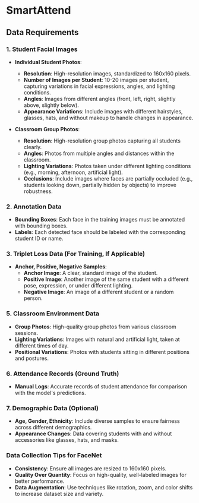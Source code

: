 # SmartAttend

## Data Requirements

### 1. Student Facial Images
- **Individual Student Photos**:
  - **Resolution**: High-resolution images, standardized to 160x160 pixels.
  - **Number of Images per Student**: 10-20 images per student, capturing variations in facial expressions, angles, and lighting conditions.
  - **Angles**: Images from different angles (front, left, right, slightly above, slightly below).
  - **Appearance Variations**: Include images with different hairstyles, glasses, hats, and without makeup to handle changes in appearance.

- **Classroom Group Photos**:
  - **Resolution**: High-resolution group photos capturing all students clearly.
  - **Angles**: Photos from multiple angles and distances within the classroom.
  - **Lighting Variations**: Photos taken under different lighting conditions (e.g., morning, afternoon, artificial light).
  - **Occlusions**: Include images where faces are partially occluded (e.g., students looking down, partially hidden by objects) to improve robustness.

### 2. Annotation Data
- **Bounding Boxes**: Each face in the training images must be annotated with bounding boxes.
- **Labels**: Each detected face should be labeled with the corresponding student ID or name.

### 3. Triplet Loss Data (For Training, If Applicable)
- **Anchor, Positive, Negative Samples**:
  - **Anchor Image**: A clear, standard image of the student.
  - **Positive Image**: Another image of the same student with a different pose, expression, or under different lighting.
  - **Negative Image**: An image of a different student or a random person.

<!-- ### 4. Validation and Testing Data
- **Separate Dataset**: A distinct set of images not used in training, including a mix of individual and group photos.
- **Cross-Validation**: Use cross-validation with unseen images and classroom scenarios.-->

### 5. Classroom Environment Data
- **Group Photos**: High-quality group photos from various classroom sessions.
- **Lighting Variations**: Images with natural and artificial light, taken at different times of day.
- **Positional Variations**: Photos with students sitting in different positions and postures.

### 6. Attendance Records (Ground Truth)
- **Manual Logs**: Accurate records of student attendance for comparison with the model's predictions.

### 7. Demographic Data (Optional)
- **Age, Gender, Ethnicity**: Include diverse samples to ensure fairness across different demographics.
- **Appearance Changes**: Data covering students with and without accessories like glasses, hats, and masks.

### Data Collection Tips for FaceNet
- **Consistency**: Ensure all images are resized to 160x160 pixels.
- **Quality Over Quantity**: Focus on high-quality, well-labeled images for better performance.
- **Data Augmentation**: Use techniques like rotation, zoom, and color shifts to increase dataset size and variety.
